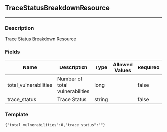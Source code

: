 ## TraceStatusBreakdownResource
---
### Description
Trace Status Breakdown Resource
### Fields
| Name | Description | Type | Allowed Values | Required |
| ---- | ----------- | ---- | -------------- | -------- |
| total_vulnerabilities | Number of total vulnerabilities | long |  | false |
| trace_status | Trace Status | string |  | false |
### Template
```
{"total_vulnerabilities":0,"trace_status":""}
```
